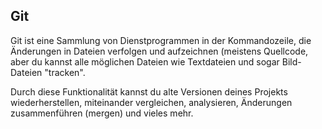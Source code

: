## Git

Git ist eine Sammlung von Dienstprogrammen in der Kommandozeile, die Änderungen in Dateien verfolgen und aufzeichnen (meistens Quellcode, aber du kannst alle möglichen Dateien wie Textdateien und sogar Bild-Dateien "tracken".

Durch diese Funktionalität kannst du alte Versionen deines Projekts wiederherstellen, miteinander vergleichen, analysieren, Änderungen zusammenführen (mergen) und vieles mehr.